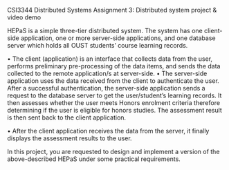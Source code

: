 CSI3344 Distributed Systems
Assignment 3: Distributed system project & video demo

HEPaS is a simple three-tier distributed system. The system has one client-side application, one or more server-side applications, and one database server which holds all OUST students’ course learning records.

• The client (application) is an interface that collects data from the user, performs preliminary pre-processing of the data items, and sends the data collected to the remote application/s at server-side.
• The server-side application uses the data received from the client to authenticate the user. After a successful authentication, the server-side application sends a request to the database server to get the user/student’s learning records. It then assesses whether the user meets Honors enrolment criteria therefore determining if the user is eligible for honors studies. The assessment result is then sent back to the client application.

• After the client application receives the data from the server, it finally displays the assessment results to the user.

In this project, you are requested to design and implement a version of the above-described HEPaS under some practical requirements.